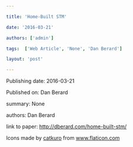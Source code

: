 ---
title: 'Home-Built STM'
date: '2016-03-21'
authors: ['admin']
tags:  ['Web Article', 'None', 'Dan Berard']
layout: 'post'
---
Publishing date: 2016-03-21

Published on: Dan Berard

summary: None

authors: Dan Berard

link to paper: http://dberard.com/home-built-stm/

Icons made by <a href="https://www.flaticon.com/free-icon/bookshelves_3576884" title="catkuro">catkuro</a> from <a href="https://www.flaticon.com/" title="Flaticon"> www.flaticon.com</a>
